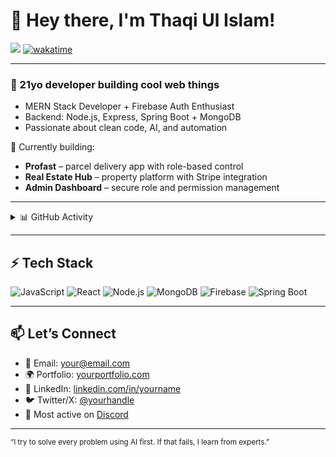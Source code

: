 # 👋 Hey there, I'm Thaqi Ul Islam!

[![](https://komarev.com/ghpvc/?username=thaqiulislamkafi)](https://github.com/thaqiulislamkafi)
[![wakatime](https://wakatime.com/badge/user/your-wakatime-user-id.svg)](https://wakatime.com/@your-wakatime-user-id)

---

### 🧠 21yo developer building cool web things
- MERN Stack Developer + Firebase Auth Enthusiast
- Backend: Node.js, Express, Spring Boot + MongoDB
- Passionate about clean code, AI, and automation

🚀 Currently building:
- **Profast** – parcel delivery app with role-based control
- **Real Estate Hub** – property platform with Stripe integration
- **Admin Dashboard** – secure role and permission management

---

<details>
<summary>📊 GitHub Activity</summary>

| Overview |
|:--------:|
| ![Metrics](https://raw.githubusercontent.com/thaqiul/thaqiulislamkafi/main/assets/metrics.plugin.code.lines.svg) |

</details>

---

## ⚡ Tech Stack

![JavaScript](https://img.shields.io/badge/-JavaScript-black?style=flat-square&logo=javascript)
![React](https://img.shields.io/badge/-React-black?style=flat-square&logo=react)
![Node.js](https://img.shields.io/badge/-Node.js-black?style=flat-square&logo=node.js)
![MongoDB](https://img.shields.io/badge/-MongoDB-black?style=flat-square&logo=mongodb)
![Firebase](https://img.shields.io/badge/-Firebase-black?style=flat-square&logo=firebase)
![Spring Boot](https://img.shields.io/badge/-Spring%20Boot-black?style=flat-square&logo=springboot)

---

## 📫 Let’s Connect

- 📧 Email: your@email.com
- 🌍 Portfolio: [yourportfolio.com](https://yourportfolio.com)
- 💼 LinkedIn: [linkedin.com/in/yourname](https://linkedin.com/in/yourname)
- 🐦 Twitter/X: [@yourhandle](https://x.com/yourhandle)
- 💬 Most active on [Discord](https://t.co/QPthpsZ1Qu)

---

<sub>“I try to solve every problem using AI first. If that fails, I learn from experts.”</sub>
